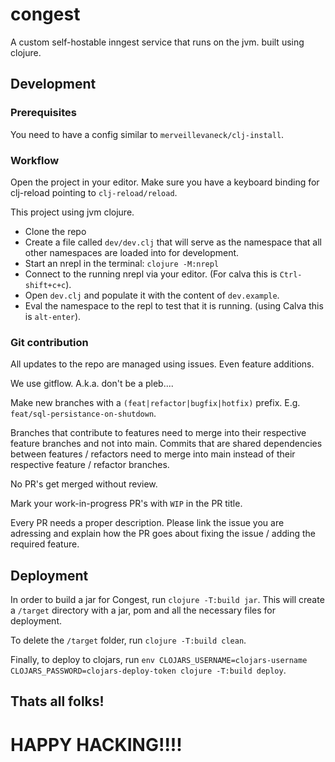# congest
A custom self-hostable inngest service that runs on the jvm. built using clojure.

## Development

### Prerequisites

You need to have a config similar to ```merveillevaneck/clj-install```.

### Workflow

Open the project in your editor. Make sure you have a keyboard binding for clj-reload pointing to `clj-reload/reload`.

This project using jvm clojure.

- Clone the repo
- Create a file called ```dev/dev.clj``` that will serve as the namespace that all other namespaces are loaded into for development.
- Start an nrepl in the terminal: ```clojure -M:nrepl```
- Connect to the running nrepl via your editor. (For calva this is ```Ctrl-shift+c+c```).
- Open ```dev.clj``` and populate it with the content of ```dev.example```.
- Eval the namespace to the repl to test that it is running. (using Calva this is ```alt-enter```).


### Git contribution

All updates to the repo are managed using issues. Even feature additions.

We use gitflow. A.k.a. don't be a pleb....

Make new branches with a ```(feat|refactor|bugfix|hotfix)``` prefix. E.g. ```feat/sql-persistance-on-shutdown```.

Branches that contribute to features need to merge into their respective feature branches and not into main. Commits that are shared dependencies between features / refactors need to merge into main instead of their respective feature / refactor branches.

No PR's get merged without review.

Mark your work-in-progress PR's with ```WIP``` in the PR title.

Every PR needs a proper description. Please link the issue you are adressing and explain how the PR goes about fixing the issue / adding the required feature.

## Deployment

In order to build a jar for Congest, run `clojure -T:build jar`. 
This will create a `/target` directory with a jar, pom and all the necessary files for deployment.

To delete the `/target` folder, run `clojure -T:build clean`.

Finally, to deploy to clojars, run `env CLOJARS_USERNAME=clojars-username CLOJARS_PASSWORD=clojars-deploy-token clojure -T:build deploy`.

## Thats all folks!

# HAPPY HACKING!!!!

